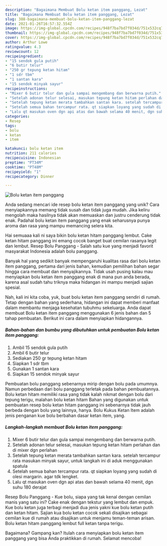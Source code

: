 ```yaml
---
description: "Bagaimana Membuat Bolu ketan item panggang, Lezat"
title: "Bagaimana Membuat Bolu ketan item panggang, Lezat"
slug: 388-bagaimana-membuat-bolu-ketan-item-panggang-lezat
date: 2021-01-26T16:57:32.554Z
image: https://img-global.cpcdn.com/recipes/948f7ba7bd7f034d/751x532cq70/bolu-ketan-item-panggang-foto-resep-utama.jpg
thumbnail: https://img-global.cpcdn.com/recipes/948f7ba7bd7f034d/751x532cq70/bolu-ketan-item-panggang-foto-resep-utama.jpg
cover: https://img-global.cpcdn.com/recipes/948f7ba7bd7f034d/751x532cq70/bolu-ketan-item-panggang-foto-resep-utama.jpg
author: Arthur Lowe
ratingvalue: 4.3
reviewcount: 12
recipeingredient:
- "15 sendok gula putih"
- "6 butir telur"
- "250 gr tepung ketan hitam"
- "1 sdr tbm"
- "1 santan kara"
- "15 sendok minyak sayur"
recipeinstructions:
- "Mixer 6 butir telur dan gula sampai mengembang dan berwarna putih."
- "Setelah adonan telur selesai, masukan tepung ketan hitam perlahan dan di mixer dgn perlahan"
- "Setelah tepung ketan merata tambahkan santan kara. setelah tercampur rata masukan minyak sayur, untuk langkah ini di aduk menggunakan spatula"
- "Setelah semua bahan tercampur rata. qt siapkan loyang yang sudah di olesi margarin. agar tdk lengket."
- "Lalu qt masukan oven dgn api atas dan bawah selama 40 menit, dgn suhu 180 derajat"
categories:
- Resep
tags:
- bolu
- ketan
- item

katakunci: bolu ketan item 
nutrition: 211 calories
recipecuisine: Indonesian
preptime: "PT34M"
cooktime: "PT48M"
recipeyield: "1"
recipecategory: Dinner

---
```



![Bolu ketan item panggang](https://img-global.cpcdn.com/recipes/948f7ba7bd7f034d/751x532cq70/bolu-ketan-item-panggang-foto-resep-utama.jpg)

Anda sedang mencari ide resep bolu ketan item panggang yang unik? Cara menyiapkannya memang tidak susah dan tidak juga mudah. Jika keliru mengolah maka hasilnya tidak akan memuaskan dan justru cenderung tidak enak. Padahal bolu ketan item panggang yang enak seharusnya punya aroma dan rasa yang mampu memancing selera kita.

Hai semuaaa kali ni saya bikin bolu ketan hitam panggang lembut. Cake ketan hitam panggang ini emang cocok banget buat cemilan rasanya legit dan lembut. Resep Bolu Panggang - Salah satu kue yang menjadi favorit masyarakat Indonesia adalah bolu panggang.

Banyak hal yang sedikit banyak mempengaruhi kualitas rasa dari bolu ketan item panggang, pertama dari jenis bahan, kemudian pemilihan bahan segar hingga cara membuat dan menyajikannya. Tidak usah pusing kalau mau menyiapkan bolu ketan item panggang enak di mana pun anda berada, karena asal sudah tahu triknya maka hidangan ini mampu menjadi sajian spesial.


Nah, kali ini kita coba, yuk, buat bolu ketan item panggang sendiri di rumah. Tetap dengan bahan yang sederhana, hidangan ini dapat memberi manfaat dalam membantu menjaga kesehatan tubuhmu sekeluarga. Anda dapat membuat Bolu ketan item panggang menggunakan 6 jenis bahan dan 5 tahap pembuatan. Berikut ini cara dalam menyiapkan hidangannya.

<!--inarticleads1-->

##### Bahan-bahan dan bumbu yang dibutuhkan untuk pembuatan Bolu ketan item panggang:

1. Ambil 15 sendok gula putih
1. Ambil 6 butir telur
1. Sediakan 250 gr tepung ketan hitam
1. Siapkan 1 sdr tbm
1. Gunakan 1 santan kara
1. Siapkan 15 sendok minyak sayur


Pembuatan bolu panggang sebenarnya mirip dengan bolu pada umumnya. Namun perbedaan dari bolu panggang terletak pada bahan pembuatannya. Bolu ketan hitam memiliki rasa yang tidak kalah nikmat dengan bolu dari tepung terigu, malahan bolu ketan hitam Bahan yang digunakan untuk pembuatan resep bolu ketan hitam panggang ini sebenarnya tidak jauh berbeda dengan bolu yang lainnya, hanya. Bolu Kukus Ketan Item adalah jenis penganan kue bolu berbahan dasar ketan item, yang. 

<!--inarticleads2-->

##### Langkah-langkah membuat Bolu ketan item panggang:

1. Mixer 6 butir telur dan gula sampai mengembang dan berwarna putih.
1. Setelah adonan telur selesai, masukan tepung ketan hitam perlahan dan di mixer dgn perlahan
1. Setelah tepung ketan merata tambahkan santan kara. setelah tercampur rata masukan minyak sayur, untuk langkah ini di aduk menggunakan spatula
1. Setelah semua bahan tercampur rata. qt siapkan loyang yang sudah di olesi margarin. agar tdk lengket.
1. Lalu qt masukan oven dgn api atas dan bawah selama 40 menit, dgn suhu 180 derajat


Resep Bolu Panggang - Kue bolu, siapa yang tak kenal dengan cemilan manis yang satu ini? Cake enak dengan tekstur yang lembut dan empuk. Kue bolu ketan juga terbagi menjadi dua jenis yakni kue bolu ketan putih dan ketan hitam. Sajian kua bolu ketan cocok sekali disajikan sebagai cemilan kue di rumah atau disajikan untuk menjamu teman-teman arisan. Bolu ketan hitam panggang lembut full ketan tanpa terigu. 

Bagaimana? Gampang kan? Itulah cara menyiapkan bolu ketan item panggang yang bisa Anda praktikkan di rumah. Selamat mencoba!

